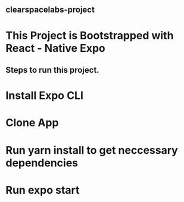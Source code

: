 ## clearspacelabs-project
# This Project is Bootstrapped with React - Native Expo

## Steps to run this project.

# Install Expo CLI
# Clone App

# Run yarn install to get neccessary dependencies

# Run expo start